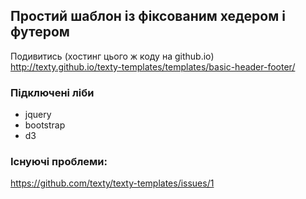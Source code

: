 ## Простий шаблон із фіксованим хедером і футером

Подивитись (хoстинг цього ж коду на github.io)
http://texty.github.io/texty-templates/templates/basic-header-footer/

### Підключені ліби
* jquery
* bootstrap
* d3

### Існуючі проблеми:
https://github.com/texty/texty-templates/issues/1
